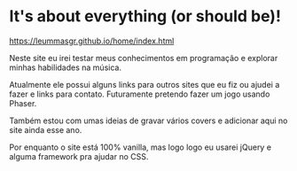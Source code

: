# It's about everything (or should be)!

https://leummasgr.github.io/home/index.html



Neste site eu irei testar meus conhecimentos em programação e explorar minhas habilidades na música.



Atualmente ele possui alguns links para outros sites que eu fiz ou ajudei a fazer e links para contato. Futuramente pretendo fazer um jogo usando Phaser.

Também estou com umas ideias de gravar vários covers e adicionar aqui no site ainda esse ano. 

Por enquanto o site está 100% vanilla, mas logo logo eu usarei jQuery e alguma framework pra ajudar no CSS.
